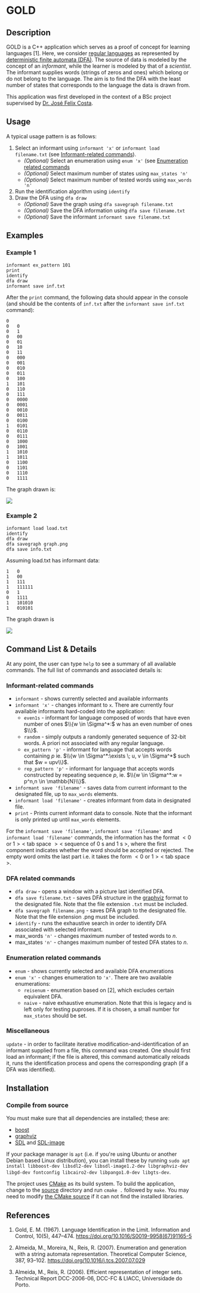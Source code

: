 
# GOLD 

## Description

GOLD is a C++ application which serves as a proof of concept for learning languages [1]. Here, we consider [regular languages](https://en.wikipedia.org/wiki/Regular_language) as represented by [deterministic finite automata (DFA)](https://en.wikipedia.org/wiki/Deterministic_finite_automaton). The source of data is modeled by the concept of an _informant_, while the learner is modeled by that of a _scientist_. The informant supplies words (strings of zeros and ones) which belong or do not belong to the language. The aim is to find the DFA with the least number of states that corresponds to the language the data is drawn from.

This application was first developed in the context of a BSc project supervised by [Dr. José Felix Costa](https://cfcul.ciencias.ulisboa.pt/equipa/jose-felix-costa/).

## Usage

A typical usage pattern is as follows:

1. Select an informant using `informant 'x'` or `informant load filename.txt` (see [Informant-related commands](#informant-related-commands)). 
    * _(Optional)_ Select an enumeration using `enum 'x'` (see [Enumeration related commands](#enumeration-related-commands)
    * _(Optional)_ Select maximum number of states using `max_states 'n'`
    * _(Optional)_ Select maximum number of tested words using `max_words 'n'`
5. Run the identification algorithm using `identify`
6. Draw the DFA using `dfa draw`
    * _(Optional)_ Save the graph using `dfa savegraph filename.txt`
    * _(Optional)_ Save the DFA information using `dfa save filename.txt`
    * _(Optional)_ Save the informant `informant save filename.txt`

## Examples

### Example 1

```
informant ex_pattern 101
print
identify
dfa draw
informant save inf.txt
```

After the `print` command, the following data should appear in the console (and should be the contents of `inf.txt` after the `informant save inf.txt` command):

```
0	
0	0
0	1
0	00
0	01
0	10
0	11
0	000
0	001
0	010
0	011
0	100
1	101
0	110
0	111
0	0000
0	0001
0	0010
0	0011
0	0100
1	0101
0	0110
0	0111
0	1000
0	1001
1	1010
1	1011
0	1100
0	1101
0	1110
0	1111
```

The graph drawn is:

![](img/ex_pattern_101.png)

### Example 2

```
informant load load.txt
identify
dfa draw
dfa savegraph graph.png
dfa save info.txt
```

Assuming load.txt has informant data:

```
1	0
1	00
1	111
1	111111
0	1
0	1111
1	101010
1	010101
```

The graph drawn is

![](img/load.png)

## Command List & Details

At any point, the user can type `help` to see a summary of all available commands. The full list of commands and associated details is:


### Informant-related commands

* `informant` - shows currently selected and available informants
* `informant 'x'` - changes informant to `x`. There are currently four available informants hard-coded into the application:
    * `even1s` - informant for language composed of words that have even number of ones $\\{w \in \Sigma^*:$ w has an even number of ones $\\}$.
    * `random` - simply outputs a randomly generated sequence of 32-bit words. A priori not associated with any regular language.
    * `ex_pattern 'p'` - informant for language that accepts words containing $p$ ie. $\\{w \in \Sigma^*:\exists \; u, v \in \Sigma^*$ such that $w = upv\\}$.
    * `rep_pattern 'p'` - informant for language that accepts words constructed by repeating sequence $p$, ie. $\\{w \in \Sigma^*:w = p^n,n \in \mathbb{N}\\}$.
* `informant save 'filename'` - saves data from current informant to the designated file, up to `max_words` elements.
* `informant load 'filename'` - creates informant from data in designated file.
* `print` - Prints current informant data to console. Note that the informant is only printed up until `max_words` elements.

For the `informant save 'filename'`, `informant save 'filename'` and `informant load 'filename'` commands, the information has the format $<0$ or $1><$ tab space $><$ sequence of $0$ s and $1$ s $>$, 
where the first component indicates whether the word should be accepted or rejected. The empty word omits the last part i.e. it takes the form $<0$ or $1><$ tab space $>$.

### DFA related commands

* `dfa draw` - opens a window with a picture last identified DFA. 
* `dfa save filename.txt` - saves DFA structure in the [graphviz](http://www.graphviz.org/content/dot-language) format to the designated file. Note that the file extension `.txt` must be included.
* `dfa savegraph filename.png` - saves DFA graph to the designated file. Note that the file extension .png must be included.
* `identify` - runs the exhaustive search in order to identify DFA associated with selected informant.
* max_words `'n'` - changes maximum number of tested words to $n$.
* max_states `'n'` - changes maximum number of tested DFA states to $n$.

### Enumeration related commands

* `enum` - shows currently selected and available DFA enumerations
* `enum 'x'` - changes enumeration to `'x'`. There are two available enumerations:
    * `reisenum` - enumeration based on [2], which excludes certain equivalent DFA.
    * `naive` - naive exhaustive enumeration. Note that this is legacy and is left only for testing puproses. If it is chosen, a small number for `max_states` should be set.

### Miscellaneous

`update` - in order to facilitate iterative modification-and-identification of an informant supplied from a file, this command was created. One should first load an informant; if the file is altered, this command automatically reloads it, runs the identification process and opens the corresponding graph (if a DFA was identified).

## Installation

### Compile from source

You must make sure that all dependencies are installed; these are:
* [boost](https://www.boost.org/)
* [graphviz](http://www.graphviz.org/)
* [SDL](https://www.libsdl.org/) and [SDL-image](https://github.com/libsdl-org/SDL_image/releases)

If your package manager is `apt` (i.e. if you're using Ubuntu or another Debian based Linux distribution), you can install these by running `sudo apt install libboost-dev libsdl2-dev libsdl-image1.2-dev libgraphviz-dev libgd-dev fontconfig libcairo2-dev libpango1.0-dev libgts-dev`.

The project uses [CMake](https://cmake.org/) as its build system. To build the application, change to the [source](source) directory and run `cmake .` followed by `make`. You may need to modify [the CMake source](CMakeLists.txt) if it can not find the installed libraries.

## References

1. Gold, E. M. (1967). Language Identification in the Limit. Information and Control, 10(5), 447–474. https://doi.org/10.1016/S0019-9958(67)91165-5

2. Almeida, M., Moreira, N., Reis, R. (2007). Enumeration and generation with a string automata representation. Theoretical Computer Science, 387, 93–102. https://doi.org/10.1016/j.tcs.2007.07.029

3. Almeida, M., Reis, R. (2006). Efficient representation of integer sets. Technical Report DCC-2006-06, DCC-FC & LIACC, Universidade do Porto.
